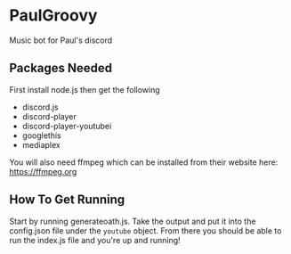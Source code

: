 # PaulGroovy
Music bot for Paul's discord

## Packages Needed
First install node.js then get the following
- discord.js 
- discord-player
- discord-player-youtubei
- googlethis
- mediaplex

You will also need ffmpeg which can be installed from their website here: https://ffmpeg.org

## How To Get Running
Start by running generateoath.js. Take the output and put it into the config.json file under the `youtube` object. From there you should be able to run the index.js file and you're up and running!